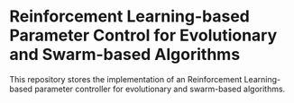 # Reinforcement Learning-based Parameter Control for Evolutionary and Swarm-based Algorithms
This repository stores the implementation of an Reinforcement Learning-based parameter controller for evolutionary and swarm-based algorithms.
